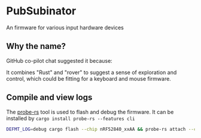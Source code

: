 # PubSubinator

An firmware for various input hardware devices

## Why the name?

GitHub co-pilot chat suggested it because:

It combines "Rust" and "rover" to suggest a sense of exploration and control,
which could be fitting for a keyboard and mouse firmware.

## Compile and view logs

The [probe-rs](https://probe.rs/) tool is used to flash and debug the firmware.
It can be installed by `cargo install probe-rs --features cli`

```bash
DEFMT_LOG=debug cargo flash --chip nRF52840_xxAA && probe-rs attach --chip nRF52840_xxAA target/thumbv7em-none-eabi/debug/pubsubinator
```
